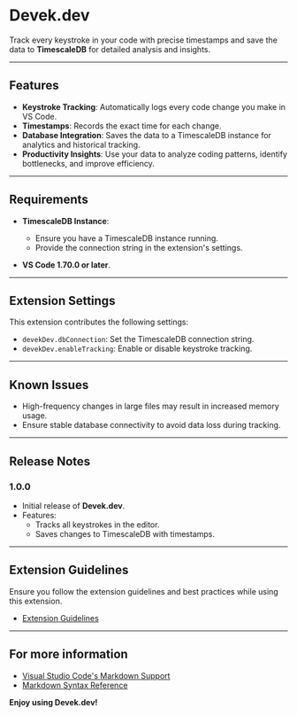 # **Devek.dev**

Track every keystroke in your code with precise timestamps and save the data to **TimescaleDB** for detailed analysis and insights.

---

## **Features**

- **Keystroke Tracking**: Automatically logs every code change you make in VS Code.
- **Timestamps**: Records the exact time for each change.
- **Database Integration**: Saves the data to a TimescaleDB instance for analytics and historical tracking.
- **Productivity Insights**: Use your data to analyze coding patterns, identify bottlenecks, and improve efficiency.

---

## **Requirements**

- **TimescaleDB Instance**: 
  - Ensure you have a TimescaleDB instance running.
  - Provide the connection string in the extension's settings.

- **VS Code 1.70.0 or later**.

---

## **Extension Settings**

This extension contributes the following settings:

- `devekDev.dbConnection`: Set the TimescaleDB connection string.
- `devekDev.enableTracking`: Enable or disable keystroke tracking.

---

## **Known Issues**

- High-frequency changes in large files may result in increased memory usage.
- Ensure stable database connectivity to avoid data loss during tracking.

---

## **Release Notes**

### 1.0.0
- Initial release of **Devek.dev**.
- Features:
  - Tracks all keystrokes in the editor.
  - Saves changes to TimescaleDB with timestamps.

---

## **Extension Guidelines**

Ensure you follow the extension guidelines and best practices while using this extension.

- [Extension Guidelines](https://code.visualstudio.com/api/references/extension-guidelines)

---

## **For more information**

- [Visual Studio Code's Markdown Support](http://code.visualstudio.com/docs/languages/markdown)
- [Markdown Syntax Reference](https://help.github.com/articles/markdown-basics/)

**Enjoy using Devek.dev!**
